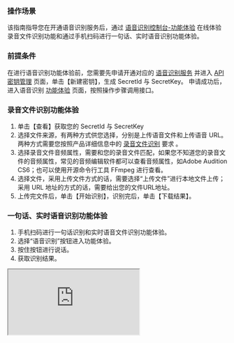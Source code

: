 ### 操作场景
该指南指导您在开通语音识别服务后，通过 [语音识别控制台-功能体验](https://cloud.tencent.com/login?s_url=https%3A%2F%2Fconsole.cloud.tencent.com%2Fasr%2Fdemonstrate) 在线体验录音文件识别功能和通过手机扫码进行一句话、实时语音识别功能体验。

### 前提条件

在进行语音识别功能体验前，您需要先申请开通对应的 [语音识别服务](https://cloud.tencent.com/login?s_url=https%3A%2F%2Fconsole.cloud.tencent.com%2Fasr) 并进入 [API 密钥管理](https://cloud.tencent.com/login?s_url=https%3A%2F%2Fconsole.cloud.tencent.com%2Fcam%2Fcapi) 页面，单击【新建密钥】，生成 SecretId 与 SecretKey。
申请成功后，进入语音识别 [功能体验](https://cloud.tencent.com/login?s_url=https%3A%2F%2Fconsole.cloud.tencent.com%2Fasr%2Fdemonstrate) 页面，按照操作步骤调用接口。

### 录音文件识别功能体验
1. 单击【查看】获取您的 SecretId 与 SecretKey
2. 选择文件来源，有两种方式供您选择，分别是上传语音文件和上传语音 URL。两种方式需要您按照产品详细信息中的 [录音文件识别](https://cloud.tencent.com/product/asr/details) 要求 。
3. 选择录音文件音频属性，需要和您的录音文件匹配，如果您不知道您的录音文件的音频属性，常见的音频编辑软件都可以查看音频属性，如Adobe Audition CS6；也可以使用开源命令行工具 FFmpeg 进行查看。
4. 选择文件，采用上传文件方式的话，需要选择“上传文件”进行本地文件上传；采用 URL 地址的方式的话，需要给出您的文件URL地址。
5. 上传完文件后，单击【开始识别】，识别完后，单击【下载结果】。

### 一句话、实时语音识别功能体验
1. 手机扫码进行一句话识别和实时语音文件识别功能体验。
2. 选择“语音识别”按钮进入功能体验。
3. 按住按钮进行说话。
4. 获取识别结果。


<div class="doc-video-mod"><iframe src="https://cloud.tencent.com/edu/learning/quick-play/1692-12766?source=gw.doc.media&withPoster=1&notip=1"></iframe></div>

